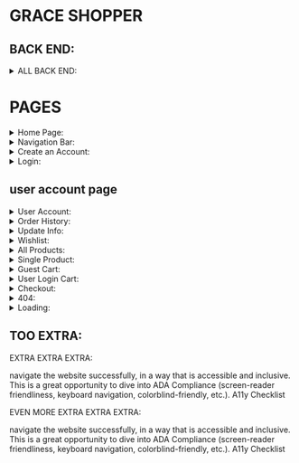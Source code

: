 # GRACE SHOPPER

## BACK END:

<details>
<summary>ALL BACK END:</summary>

### _seed_

- [ ] Create a seed file that adds many users, products, and carts with necessary information
- [ ] Write a function which sync's and seeds your database when your application starts

### _models_

- [X] create a model for products
  - [X] name - not empty or null
  - [X] image - not empty or null, default value
  - [X] price - not empty or null;
  - [X] genre - not empty or null;
  - [X] inventory - not empty or null; must be a valid email
- [X] create a model for users
  - username, password, name (firstName, lastName), address, cart, previous orders, wishlist
  - [X] create necessary model associations

### _routes_

- [ ] route for all products
- [ ] route for all users
- [ ] route for single product
- [ ] route for single user
- [ ] route to add item to cart
- [ ] route for remove item from cart
- [ ] route to add to wishlist
- [ ] route to remove to wishlist
- [ ] route to process orders???

</details>

# PAGES

<details>
<summary>Home Page:</summary>
- [ ] create an account
- [ ] search bar
- [ ] featured products

</details>

<details>
<summary>Navigation Bar:</summary>

- [ ]
</details>

<details>
<summary>Create an Account:</summary>
- [ ] validation that doesn't let a user create an account if that email already exists in the database
- [ ] email validation to make sure an actual email is being entered
- [ ] added security so if that user is logged in, only they can view their info
- [ ] form validation for password length, caps, numbers
</details>

<details>
<summary>Login:</summary>
- [ ] email validation to make sure an actual email is being entered
- [ ] added security so if that user is logged in, only they can view their info
- [ ] form validation for password length, caps, numbers
</details>

## user account page

<details>
<summary>User Account:</summary>
????
</details>

<details>
<summary>Order History:</summary>
- [ ] Previously purchased items and their prices
</details>

<details>
<summary>Update Info:</summary>
    ☐ update email
    ☐ update password
    ☐ saved addresses
    ☐ saved credit cards
</details>

<details>
<summary>Wishlist:</summary>

- [ ] display items from user wishlist
</details>

<details>
<summary>All Products:</summary>
    ☐ ADD PRODUCT BUTTON
    ☐ display available or out of stock
    ☐ filter options
      ☐ console/platform categories
      ☐ game genre categories
      ☐ price ranges
      ☐ customer ratings
      ☐ genre categories
    ☐ sort options
    ☐ PAGINATION
</details>

<details>
<summary>Single Product:</summary>
      ☐ if item is added to page, popup changes cart info in top right
      ☐ similar products
      ☐ add to wishlist button
      ☐ add to cart button
</details>

<details>
<summary>Guest Cart:</summary>
   ☐ Guest-only: I don't want to create an account, but I want my cart to persist between browser refreshes. Look into front-end storage for this one.
   ☐ if guest logs in, items in cart get added to user items
</details>

<details>
<summary>User Login Cart:</summary>
     - EDIT FUNCTIONALITY
       ☐ change quantity dropdown or field
       ☐ remove product from cart button
       ☐ checkout button

       ☐ TOKEN THAT SAVES CART ITEMS

</details>

<details>
<summary>Checkout:</summary>

      backend: when item is purchased, decrement inventory in database

    ☐ offer promo code for discount
    ☐ integrage stripe, paypal, venmo, bitcoin

    ☐ sends email confirmation when placing order so that they can reference

</details>

<details>
<summary>404:</summary>

- [ ]
</details>

<details>
<summary>Loading:</summary>

- [ ]
</details>

</details>

## TOO EXTRA:

EXTRA EXTRA EXTRA:

navigate the website successfully, in a way that is accessible and inclusive.
This is a great opportunity to dive into ADA Compliance (screen-reader friendliness, keyboard navigation, colorblind-friendly, etc.).
A11y Checklist

EVEN MORE EXTRA EXTRA EXTRA:

navigate the website successfully, in a way that is accessible and inclusive.
This is a great opportunity to dive into ADA Compliance (screen-reader friendliness, keyboard navigation, colorblind-friendly, etc.).
A11y Checklist

